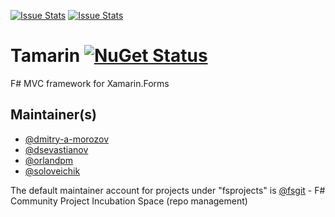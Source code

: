 [![Issue Stats](http://issuestats.com/github/fsprojects/Tamarin/badge/issue)](http://issuestats.com/github/fsprojects/Tamarin)
[![Issue Stats](http://issuestats.com/github/fsprojects/Tamarin/badge/pr)](http://issuestats.com/github/fsprojects/Tamarin)

Tamarin [![NuGet Status](http://img.shields.io/nuget/v/Tamarin.svg?style=flat)](https://www.nuget.org/packages/Tamarin/)
=======

F# MVC framework for Xamarin.Forms

## Maintainer(s)

- [@dmitry-a-morozov](https://github.com/dmitry-a-morozov)
- [@dsevastianov](https://github.com/dsevastianov)
- [@orlandpm](https://github.com/orlandpm)
- [@soloveichik](https://github.com/soloveichik)

The default maintainer account for projects under "fsprojects" is [@fsgit](https://github.com/fsgit) - F# Community Project Incubation Space (repo management)
